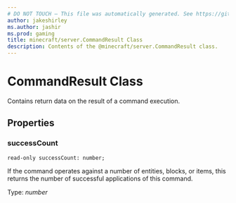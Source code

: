 ```yaml
---
# DO NOT TOUCH — This file was automatically generated. See https://github.com/mojang/minecraftapidocsgenerator to modify descriptions, examples, etc.
author: jakeshirley
ms.author: jashir
ms.prod: gaming
title: minecraft/server.CommandResult Class
description: Contents of the @minecraft/server.CommandResult class.
---
```

# CommandResult Class

Contains return data on the result of a command execution.

## Properties

### **successCount**
`read-only successCount: number;`

If the command operates against a number of entities, blocks, or items, this returns the number of successful applications of this command.

Type: *number*

